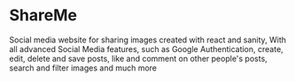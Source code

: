 # ShareMe
Social media website for sharing images created with react and sanity, With all advanced Social Media features, such as Google Authentication, create, edit, delete and save posts, like and comment on other people's posts, search and filter images and much more
